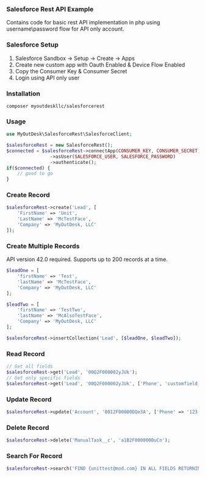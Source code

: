 ### Salesforce Rest API Example
Contains code for basic rest API implementation in php using username\password flow for API only account.

### Salesforce Setup
1. Salesforce Sandbox -> Setup -> Create -> Apps
2. Create new custom app with Oauth Enabled & Device Flow Enabled
3. Copy the Consumer Key & Consumer Secret
4. Login using API only user

### Installation
```
composer myoutdeskllc/salesforcerest
```

### Usage
```php
use MyOutDesk\SalesforceRest\SalesforceClient;

$salesforceRest = new SalesforceRest();
$connected = $salesforceRest->connectApp(CONSUMER_KEY, CONSUMER_SECRET)
				->asUser(SALESFORCE_USER, SALESFORCE_PASSWORD)
				->authenticate();
if($connected) {
	// good to go
}
```

### Create Record
```php
$salesforceRest->create('Lead', [
	'FirstName' => 'Unit',
	'LastName' => 'McTestFace',
	'Company' => 'MyOutDesk, LLC'
]);
```

### Create Multiple Records
API version 42.0 required. Supports up to 200 records at a time.
```php
$leadOne = [
    'firstName' => 'Test',
    'lastName' => 'McTestFace',
    'Company' => 'MyOutDesk, LLC'
];

$leadTwo = [
    'firstName' => 'TestTwo',
    'lastName' => 'McAlsoTestFace',
    'Company' => 'MyOutDesk, LLC'
];

$salesforceRest->insertCollection('Lead', [$leadOne, $leadTwo]);    
```

### Read Record
```php
// Get all fields
$salesforceRest->get('Lead', '00Q2F000002yJUk');
// Get only specific fields
$salesforceRest->get('Lead', '00Q2F000002yJUk', ['Phone', 'customfield__c', 'email']);
```

### Update Record
```php
$salesforceRest->update('Account', '0012F00000DQe3A', ['Phone' => '123-1234-123'])
```

### Delete Record
```php
$salesforceRest->delete('ManualTask__c', 'a1B2F000000BuCn');
```

### Search For Record
```php
$salesforceRest->search('FIND {unittest@mod.com} IN ALL FIELDS RETURNING Lead(Id, Name, Email)');
```